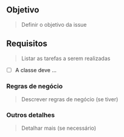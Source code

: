 ## Objetivo
> Definir o objetivo da issue

## Requisitos
> Listar as tarefas a serem realizadas
- [ ] A classe deve ...

### Regras de negócio
> Descrever regras de negócio (se tiver)

### Outros detalhes
> Detalhar mais (se necessário)
